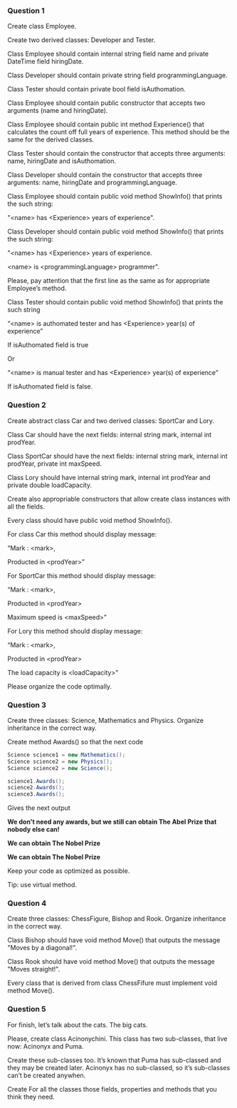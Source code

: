 ### **Question 1**

Create class Employee.

Create two derived classes: Developer and Tester.

Class Employee should contain internal string field name and private DateTime field hiringDate.

Class Developer should contain private string field programmingLanguage.

Class Tester should contain private bool field isAuthomation.

Class Employee should contain public constructor that accepts two arguments (name and hiringDate).

Class Employee should contain public int method Experience() that calculates the count off full years of experience. This method should be the same for the derived classes.

Class Tester should contain the constructor that accepts three arguments: name, hiringDate and isAuthomation.

Class Developer should contain the constructor that accepts three arguments: name, hiringDate and programmingLanguage.

Class Employee should contain public void method ShowInfo() that prints the such string:

"\<name> has \<Experience> years of experience".

Class Developer should contain public void method ShowInfo() that prints the such string:

"\<name> has \<Experience> years of experience.

\<name> is \<programmingLanguage> programmer".

Please, pay attention that the first line as the same as for appropriate Employee’s method.

Class Tester should contain public void method ShowInfo() that prints the such string

“\<name> is authomated tester and has \<Experience> year(s) of experience”

If isAuthomated field is true

Or

“\<name> is manual tester and has \<Experience> year(s) of experience”

If isAuthomated field is false.

### **Question 2**

Create abstract class Car and two derived classes: SportCar and Lory.

Class Car should have the next fields: internal string mark, internal int prodYear.

Class SportCar should have the next fields: internal string mark, internal int prodYear, private int maxSpeed.

Class Lory should have internal string mark, internal int prodYear and private double loadCapacity.

Create also appropriable constructors that allow create class instances with all the fields.

Every class should have public void method ShowInfo().

For class Car this method should display message:

“Mark : \<mark>,

Producted in \<prodYear>”

For SportCar this method should display message:

“Mark : \<mark>,

Producted in \<prodYear>

Maximum speed is \<maxSpeed>”

For Lory this method should display message:

“Mark : \<mark>,

Producted in \<prodYear>

The load capacity is \<loadCapacity>”

Please organize the code optimally.

### **Question 3**

Create three classes: Science, Mathematics and Physics. Organize inheritance in the correct way.

Create method Awards() so that the next code

```csharp
Science science1 = new Mathematics();
Science science2 = new Physics();
Science science2 = new Science();

science1.Awards();
science2.Awards();
science3.Awards();
```

Gives the next output

**We don't need any awards, but we still can obtain The Abel Prize that nobody else can!**

**We can obtain The Nobel Prize**

**We can obtain The Nobel Prize**

Keep your code as optimized as possible.

Tip: use virtual method.

### **Question 4**

Create three classes: ChessFigure, Bishop and Rook. Organize inheritance in the correct way.

Class Bishop should have void method Move() that outputs the message "Moves by a diagonal!".

Class Rook should have void method Move() that outputs the message "Moves straight!".

Every class that is derived from class ChessFifure must implement void method Move().

### **Question 5**

For finish, let’s talk about the cats. The big cats.

Please, create class Acinonychini. This class has two sub-classes, that live now: Acinonyx and Puma.

Create these sub-classes too. It’s known that Puma has sub-classed and they may be created later. Acinonyx has no sub-classed, so it’s sub-classes can’t be created anywhen.

Create For all the classes those fields, properties and methods that you think they need.